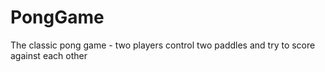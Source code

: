 # PongGame
 
The classic pong game - two players control two paddles and try to score against each other
